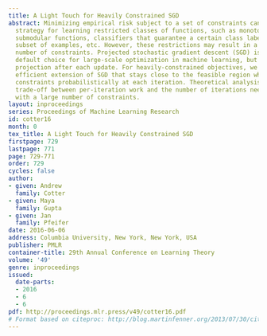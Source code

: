 ```yaml
---
title: A Light Touch for Heavily Constrained SGD
abstract: Minimizing empirical risk subject to a set of constraints can be a useful
  strategy for learning restricted classes of functions, such as monotonic functions,
  submodular functions, classifiers that guarantee a certain class label for some
  subset of examples, etc. However, these restrictions may result in a very large
  number of constraints. Projected stochastic gradient descent (SGD) is often the
  default choice for large-scale optimization in machine learning, but requires a
  projection after each update. For heavily-constrained objectives, we propose an
  efficient extension of SGD that stays close to the feasible region while only applying
  constraints probabilistically at each iteration. Theoretical analysis shows a compelling
  trade-off between per-iteration work and the number of iterations needed on problems
  with a large number of constraints.
layout: inproceedings
series: Proceedings of Machine Learning Research
id: cotter16
month: 0
tex_title: A Light Touch for Heavily Constrained SGD
firstpage: 729
lastpage: 771
page: 729-771
order: 729
cycles: false
author:
- given: Andrew
  family: Cotter
- given: Maya
  family: Gupta
- given: Jan
  family: Pfeifer
date: 2016-06-06
address: Columbia University, New York, New York, USA
publisher: PMLR
container-title: 29th Annual Conference on Learning Theory
volume: '49'
genre: inproceedings
issued:
  date-parts:
  - 2016
  - 6
  - 6
pdf: http://proceedings.mlr.press/v49/cotter16.pdf
# Format based on citeproc: http://blog.martinfenner.org/2013/07/30/citeproc-yaml-for-bibliographies/
---
```

